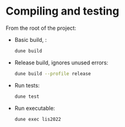 # Compiling and testing
From the root of the project:
- Basic build, :
    ```bash 
    dune build
    ```
- Release build, ignores unused errors:
    ```bash 
    dune build --profile release
    ```
- Run tests:
    ```bash
    dune test
    ```
- Run executable:
    ```bash 
    dune exec lis2022
    ```